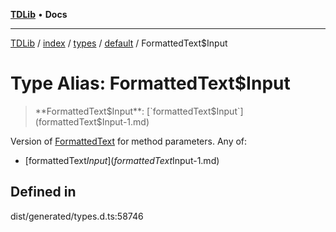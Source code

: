 [**TDLib**](../../../../../../README.md) • **Docs**

***

[TDLib](../../../../../../modules.md) / [index](../../../../../README.md) / [types](../../../README.md) / [default](../README.md) / FormattedText$Input

# Type Alias: FormattedText$Input

> **FormattedText$Input**: [`formattedText$Input`](formattedText$Input-1.md)

Version of [FormattedText](FormattedText.md) for method parameters.
Any of:
- [formattedText$Input](formattedText$Input-1.md)

## Defined in

dist/generated/types.d.ts:58746
